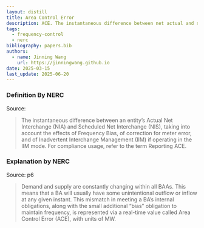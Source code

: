 ```yaml
---
layout: distill
title: Area Control Error
description: ACE. The instantaneous difference between net actual and scheduled interchange.
tags:
  - frequency-control
  - nerc
bibliography: papers.bib
authors:
  - name: Jinning Wang
    url: https://jinningwang.github.io
date: 2025-03-15
last_update: 2025-06-20
---
```


### Definition By NERC

Source: <d-cite key="nerc2024glossary"></d-cite>

> The instantaneous difference between an entity’s Actual Net Interchange (NIA) and Scheduled Net Interchange (NIS), taking into account the effects of Frequency Bias, of correction for meter error, and of Inadvertent Interchange Management (IIM) if operating in the IIM mode. For compliance usage, refer to the term Reporting ACE.

### Explanation by NERC

Source: <d-cite key="nerc2021balancing"></d-cite> p6

> Demand and supply are constantly changing within all BAAs. This means that a BA will usually have some unintentional outflow or inflow at any given instant. This mismatch in meeting a BA’s internal obligations, along with the small additional “bias” obligation to maintain frequency, is represented via a real-time value called Area Control Error (ACE), with units of MW.
